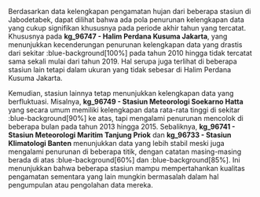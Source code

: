 Berdasarkan data kelengkapan pengamatan hujan dari beberapa stasiun di Jabodetabek, dapat dilihat bahwa ada pola penurunan kelengkapan data yang cukup signifikan khususnya pada periode akhir tahun yang tercatat. Khususnya pada **kg_96747 - Halim Perdana Kusuma Jakarta**, yang menunjukkan kecenderungan penurunan kelengkapan data yang drastis dari sekitar :blue-background[100%] pada tahun 2010 hingga tidak tercatat sama sekali mulai dari tahun 2019. Hal serupa juga terlihat di beberapa stasiun lain tetapi dalam ukuran yang tidak sebesar di Halim Perdana Kusuma Jakarta.

Kemudian, stasiun lainnya tetap menunjukkan kelengkapan data yang berfluktuasi. Misalnya, **kg_96749 - Stasiun Meteorologi Soekarno Hatta** yang secara umum memiliki kelengkapan data rata-rata tinggi di sekitar :blue-background[90%] ke atas, tapi mengalami penurunan mencolok di beberapa bulan pada tahun 2013 hingga 2015. Sebaliknya, **kg_96741 - Stasiun Meteorologi Maritim Tanjung Priok** dan **kg_96733 - Stasiun Klimatologi Banten** menunjukkan data yang lebih stabil meski juga mengalami penurunan di beberapa titik, dengan catatan masing-masing berada di atas :blue-background[60%] dan :blue-background[85%]. Ini menunjukkan bahwa beberapa stasiun mampu mempertahankan kualitas pengamatan sementara yang lain mungkin bermasalah dalam hal pengumpulan atau pengolahan data mereka.